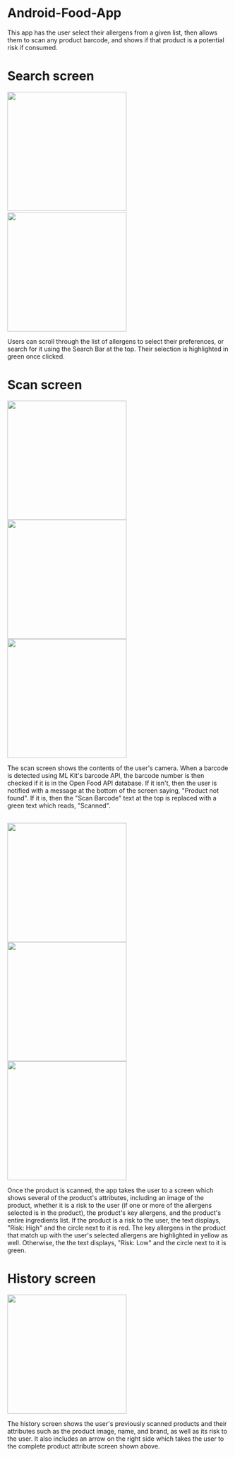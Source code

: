# Android-Food-App
This app has the user select their allergens from a given list, then allows them to scan any product barcode, and shows if that product is a potential risk if consumed.

# Search screen
<span>
  <p>
  <img src="https://github.com/user-attachments/assets/bc8d505f-4a14-482f-8d6e-9d0241d078f3" width="270">
    &nbsp;&nbsp;&nbsp;&nbsp;&nbsp;&nbsp;&nbsp;&nbsp;
  <img src="https://github.com/user-attachments/assets/d74da80c-0e15-4dfd-9b26-11152e10a6d7" width="270">
  </p>
</span>
Users can scroll through the list of allergens to select their preferences, or search for it using the Search Bar at the top. Their selection is highlighted in green once clicked.

# Scan screen
<span>
  <p>
  <img src="https://github.com/user-attachments/assets/21de484e-44f0-4b92-987a-c03b7b45a6fc" width="270">
  <img src="https://github.com/user-attachments/assets/e159c451-faa8-4eb3-adea-a3856886ab50" width="270">
  <img src="https://github.com/user-attachments/assets/d50bdd96-01b2-4e2d-9b87-007c9be34f2d" width="270">
  </p>
</span>
The scan screen shows the contents of the user's camera. When a barcode is detected using ML Kit's barcode API, the barcode number is then checked if it is in the Open Food API database. If it isn't, then the user is notified with a message at the bottom of the screen saying, "Product not found". If it is, then the "Scan Barcode" text at the top is replaced with a green text which reads, "Scanned".
<br>
<br>

<span>
  <p>
    <img src="https://github.com/user-attachments/assets/e7da6697-68fc-4e4c-b84f-206b3e539175" width="270">
    <img src="https://github.com/user-attachments/assets/8c71b3b4-b38c-4f83-a167-8294e8e8896e" width="270">
    <img src="https://github.com/user-attachments/assets/a44e04d5-a47f-4442-9fae-851b8385862a" width="270">
  </p>
</span>
Once the product is scanned, the app takes the user to a screen which shows several of the product's attributes, including an image of the product, whether it is a risk to the user (if one or more of the allergens selected is in the product), the product's key allergens, and the product's entire ingredients list. If the product is a risk to the user, the text displays, "Risk: High" and the circle next to it is red. The key allergens in the product that match up with the user's selected allergens are highlighted in yellow as well. Otherwise, the the text displays, "Risk: Low" and the circle next to it is green.

# History screen

<span>
  <p>
    <img src="https://github.com/user-attachments/assets/c73e1efe-3c56-4e84-b33f-3863baa4ea04" width="270">
  </p>
</span>
The history screen shows the user's previously scanned products and their attributes such as the product image, name, and brand, as well as its risk to the user. It also includes an arrow on the right side which takes the user to the complete product attribute screen shown above.
